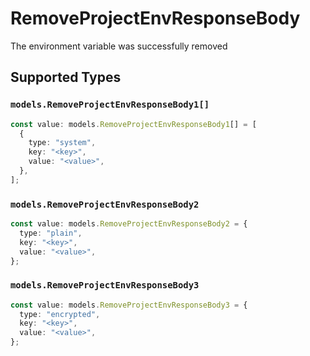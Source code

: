 # RemoveProjectEnvResponseBody

The environment variable was successfully removed


## Supported Types

### `models.RemoveProjectEnvResponseBody1[]`

```typescript
const value: models.RemoveProjectEnvResponseBody1[] = [
  {
    type: "system",
    key: "<key>",
    value: "<value>",
  },
];
```

### `models.RemoveProjectEnvResponseBody2`

```typescript
const value: models.RemoveProjectEnvResponseBody2 = {
  type: "plain",
  key: "<key>",
  value: "<value>",
};
```

### `models.RemoveProjectEnvResponseBody3`

```typescript
const value: models.RemoveProjectEnvResponseBody3 = {
  type: "encrypted",
  key: "<key>",
  value: "<value>",
};
```

